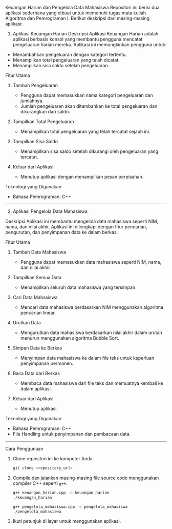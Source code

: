 Keuangan Harian dan Pengelola Data Mahasiswa
Repositori ini berisi dua aplikasi sederhana yang dibuat untuk memenuhi tugas mata kuliah Algoritma dan Pemrograman I. Berikut deskripsi dari masing-masing aplikasi:

1. Aplikasi Keuangan Harian
Deskripsi
Aplikasi Keuangan Harian adalah aplikasi berbasis konsol yang membantu pengguna mencatat pengeluaran harian mereka. Aplikasi ini memungkinkan pengguna untuk:
- Menambahkan pengeluaran dengan kategori tertentu.
- Menampilkan total pengeluaran yang telah dicatat.
- Menampilkan sisa saldo setelah pengeluaran.

Fitur Utama
1. Tambah Pengeluaran
   - Pengguna dapat memasukkan nama kategori pengeluaran dan jumlahnya.
   - Jumlah pengeluaran akan ditambahkan ke total pengeluaran dan dikurangkan dari saldo.

2. Tampilkan Total Pengeluaran
   - Menampilkan total pengeluaran yang telah tercatat sejauh ini.

3. Tampilkan Sisa Saldo
   - Menampilkan sisa saldo setelah dikurangi oleh pengeluaran yang tercatat.

4. Keluar dari Aplikasi
   - Menutup aplikasi dengan menampilkan pesan perpisahan.

Teknologi yang Digunakan
- Bahasa Pemrograman: C++

---

2. Aplikasi Pengelola Data Mahasiswa

Deskripsi
Aplikasi ini membantu mengelola data mahasiswa seperti NIM, nama, dan nilai akhir. Aplikasi ini dilengkapi dengan fitur pencarian, pengurutan, dan penyimpanan data ke dalam berkas.

Fitur Utama
1. Tambah Data Mahasiswa
   - Pengguna dapat memasukkan data mahasiswa seperti NIM, nama, dan nilai akhir.

2. Tampilkan Semua Data
   - Menampilkan seluruh data mahasiswa yang tersimpan.

3. Cari Data Mahasiswa
   - Mencari data mahasiswa berdasarkan NIM menggunakan algoritma pencarian linear.

4. Urutkan Data
   - Mengurutkan data mahasiswa berdasarkan nilai akhir dalam urutan menurun menggunakan algoritma Bubble Sort.

5. Simpan Data ke Berkas
   - Menyimpan data mahasiswa ke dalam file teks untuk keperluan penyimpanan permanen.

6. Baca Data dari Berkas
   - Membaca data mahasiswa dari file teks dan memuatnya kembali ke dalam aplikasi.

7. Keluar dari Aplikasi
   - Menutup aplikasi.

Teknologi yang Digunakan
- Bahasa Pemrograman: C++
- File Handling untuk penyimpanan dan pembacaan data.

---

Cara Penggunaan
1. Clone repositori ini ke komputer Anda.
   ```bash
   git clone <repository_url>
   ```
2. Compile dan jalankan masing-masing file source code menggunakan compiler C++ seperti `g++`.
   ```bash
   g++ keuangan_harian.cpp -o keuangan_harian
   ./keuangan_harian

   g++ pengelola_mahasiswa.cpp -o pengelola_mahasiswa
   ./pengelola_mahasiswa
   ```
3. Ikuti petunjuk di layar untuk menggunakan aplikasi.


